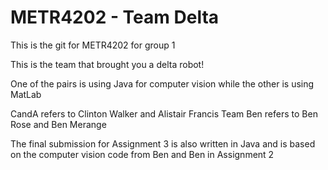 METR4202 - Team Delta
=====================
This is the git for METR4202 for group 1

This is the team that brought you a delta robot!

One of the pairs is using Java for computer vision while the other
is using MatLab

CandA refers to Clinton Walker and Alistair Francis
Team Ben refers to Ben Rose and Ben Merange

The final submission for Assignment 3 is also written in Java and is based on the 
computer vision code from Ben and Ben in Assignment 2

